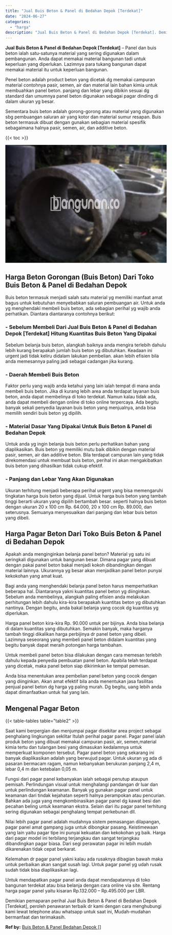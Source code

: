 ```yaml
---
title: "Jual Buis Beton & Panel di Bedahan Depok [Terdekat]"
date: "2024-06-27"
categories: 
  - "harga"
description: "Jual Buis Beton & Panel di Bedahan Depok [Terdekat]. Demikian pemaparan perihal Jual Buis Beton & Panel di Bedahan Depok [Terdekat], peroleh penawaran terb..."
---
```


**Jual Buis Beton & Panel di Bedahan Depok \[Terdekat\]** – Panel dan buis beton ialah satu-satunya material yang sering digunakan dalam pembangunan. Anda dapat memakai material bangunan tadi untuk keperluan yang diperlukan. Lazimnya para tukang bangunan dapat memakai material itu untuk keperluan bangunan.

Penel beton adalah product beton yang dicetak dg memakai campuran material contohnya pasir, semen, air dan material lain bahan kimia untuk membuahkan panel beton. panjang dan lebar yang dibikin sesuai dg standard dan umumnya panel beton digunakan sebagai pagar dinding di dalam ukuran yg besar.

Sementara buis beton adalah gorong-gorong atau material yang digunakan sbg pembuangan saluran air yang kotor dan material sumur resapan. Buis beton termasuk dibuat dengan gunakan sebagian material spesifik sebagaimana halnya pasir, semen, air, dan additive beton.

{{< toc >}}

![Jual Buis Beton & Panel di Bedahan Depok [Terdekat]](/images/jual-panel-buis-beton-murah-32.png)

## Harga Beton Gorongan (Buis Beton) Dari Toko Buis Beton & Panel di Bedahan Depok

Buis beton termasuk menjadi salah satu material yg memiliki manfaat amat bagus untuk kebutuhan menyebabkan saluran pembuangan air. Untuk anda yg menghendaki membeli buis beton, ada sebagian perihal yg wajib anda perhatikan. Diantara diantaranya contohnya berikut:

### \- Sebelum Membeli Dari Jual Buis Beton & Panel di Bedahan Depok \[Terdekat\] Hitung Kuantitas Buis Beton Yang Dipakai

Sebelum belanja buis beton, alangkah baiknya anda mengira terlebih dahulu lebih kurang berapakah jumlah buis beton yg dibutuhkan. Keadaan ini urgent jadi tidak keliru didalam lakukan pembelian. akan lebih efisien bila anda memesannya paling jadi sebagai cadangan jika kurang.

### \- Daerah Membeli Buis Beton

Faktor perlu yang wajib anda ketahui yang lain ialah tempat di mana anda membeli buis beton. Jika di kurang lebih area anda terdapat layanan buis beton, anda dapat membelinya di toko terdekat. Namun kalau tidak ada, anda dapat membeli dengan online di toko online terpercaya. Ada begitu banyak sekali penyedia layanan buis beton yang menjualnya, anda bisa memilih sendiri buis beton yg dipilih.

### \- Material Dasar Yang Dipakai Untuk Buis Beton & Panel di Bedahan Depok

Untuk anda yg ingin belanja buis beton perlu perhatikan bahan yang diaplikasikan. Buis beton yg memiliki mutu baik dibikin dengan material pasir, semen, air dan additive beton. Bila terdapat campuran lain yang tidak direkomendasi untuk membuat buis beton, perihal ini akan mengakibatkan buis beton yang dihasilkan tidak cukup efektif.

### \- Panjang dan Lebar Yang Akan Digunakan

Ukuran terhitung menjadi beberapa perihal urgent yang bisa memengaruhi tingkatan harga buis beton yang dijual. Untuk harga buis beton yang tambah tinggi berarti ukuran yang dipilih bertambah besar. seperti halnya buis beton dengan ukuran 20 x 100 cm Rp. 64.000, 20 x 100 cm Rp. 89.000, dan seterusnya. Semuanya menyesuaikan dari panjang dan lebar buis beton yang dibeli.

## Harga Pagar Beton Dari Toko Buis Beton & Panel di Bedahan Depok

Apakah anda menginginkan belanja panel beton? Material yg satu ini seringkali digunakan untuk bangunan besar. Dimana pagar yang dibuat dengan pakai panel beton bakal menjadi kokoh dibandingkan dengan material lainnya. Ukurannya yg besar akan menjadikan panel beton punyai kekokohan yang amat kuat.

Bagi anda yang menghendaki belanja panel beton harus memperhatikan beberapa hal. Diantaranya yakni kuantitas panel beton yg diinginkan. Sebelum anda membelinya, alangkah paling efisien anda melakukan perhitungan lebih dahulu kira-kira berapakah kuantitas beton yg dibutuhkan nantinya. Dengan begitu, anda bakal belanja yang cocok dg kuantitas yg diperlukan.

Harga panel beton kira-kira Rp. 90.000 untuk per bijinya. Anda bisa belanja di dalam kuantitas yang dibutuhkan. Semakin banyak, maka harganya tambah tinggi dikalikan harga perbijinya dr panel beton yang dibeli. Lazimnya seseorang yang membeli panel beton didalam kuantitas yang begitu banyak dapat meraih potongan harga tambahan.

Untuk membeli panel beton bisa dilakukan dengan cara memesan terlebih dahulu kepada penyedia pembuatan panel beton. Apabila telah terdapat yang dicetak, maka panel beton siap dikirimkan ke tempat pemesan.

Anda bisa menentukan area pembelian panel beton yang cocok dengan yang diinginkan. Akan amat efektif bila anda menentukan jasa fasilitas penjual panel beton dg harga yg paling murah. Dg begitu, uang lebih anda dapat dimanfaatkan untuk hal yang lain.

## Mengenal Pagar Beton

{{< table-tables table="table2" >}}

Saat kami berpergian dan menjumpai pagar disekitar area project sebagai penghalang lingkungan seklitar Itulah perihal pagar panel. Pagar panel ialah produk beton yang dibuat memakai campuran pasir, air, semen,material kimia tertu dan tulangan besi yang dimasukan kedalamnya untuk memperkuat komponen tersebut. Pagar panel beton yang sekarang ini banyak diaplikasikan adalah yang berwujud pagar. Untuk ukuran yg ada di pasaran bermacam ragam, namun kebanyakan berukuran panjang 2,4 m, lebar 0,4 m dan ketebalan 0,05 m.

Fungsi dari pagar panel kebanyakan ialah sebagai penutup ataupun pemisah. Perlindungan visual untuk menghalangi pandangan dr luar dan untuk perlindungan keamanan. Banyak yg gunakan pagar panel untuk keamanan dari tindak kejahatan seperti halnya perampokan atau pencurian. Bahkan ada juga yang mengkombinasikan pagar panel dg kawat besi dan pecahan beling untuk keamanan ekstra. Selain dari itu pagar panel terhitung sering digunakan sebagai penghalang tempat perkebunan dll.

Nilai lebih pagar panel adalah mudahnya sistem pemasangan dilapangan, pagar panel amat gampang juga untuk dibongkar pasang. Keistimewaan yang lain yaitu pagar tipe ini punyai kekuatan dan kekokohan yg baik. Harga dari pagar model ini terbilang terjangkau dan sangat terjangkau dibandingkan pagar biasa. Dari segi perawatan pagar ini lebih mudah dikarenakan tidak cepat berkarat.

Kelemahan dr pagar panel yakni kalau ada rusaknya dibagian bawah maka untuk perbaikan akan sangat susah lagi. Untuk pagar panel yg udah rusak sudah tidak bisa diaplikasikan lagi.

Untuk mendapatkan pagar panel anda dapat mendapatannya di toko bangunan terdekat atau bisa belanja dengan cara online via site. Rentang harga pagar panel yaitu kisaran Rp.132.000 – Rp.495.000 per LBR.

Demikian pemaparan perihal Jual Buis Beton & Panel di Bedahan Depok \[Terdekat\], peroleh penawaran terbaik dr kami dengan cara menghubungi kami lewat telephone atau whatsapp untuk saat ini, Mudah-mudahan bermanfaat dan terimakasih.

**Ref by:** [Buis Beton & Panel Bedahan Depok []](https://id.wikipedia.org/wiki/Buis)
